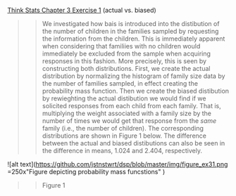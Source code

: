 [Think Stats Chapter 3 Exercise 1](http://greenteapress.com/thinkstats2/html/thinkstats2004.html#toc31) (actual vs. biased)

>> We investigated how bais is introduced into the distibution of the number of children in the families sampled by requesting the information from the children. This is immediately apparent when considering that familiies with no children would immediately be excluded from the sample when acquiring responses in this fashion. More precisely, this is seen by constructing both distributions. First, we create the actual distribution by normalizing the histogram of family size data by the number of families sampled, in effect creating the probability mass function. Then we create the biased distibution by rewieghting the actual distibution we would find if we solicited responses from each child from each family. That is, multiplying the weight associated with a family size by the number of times we would get that response from the *same* family (i.e., the number of children). The corresponding distributions are shown in Figure 1 below. The difference between the actual and biased distibutions can also be seen in the difference in means, 1.024 and 2.404, respectively.


![alt text](https://github.com/jstnstwrt/dsp/blob/master/img/figure_ex31.png =250x"Figure depicting probability mass funcstions" )
>> Figure 1

